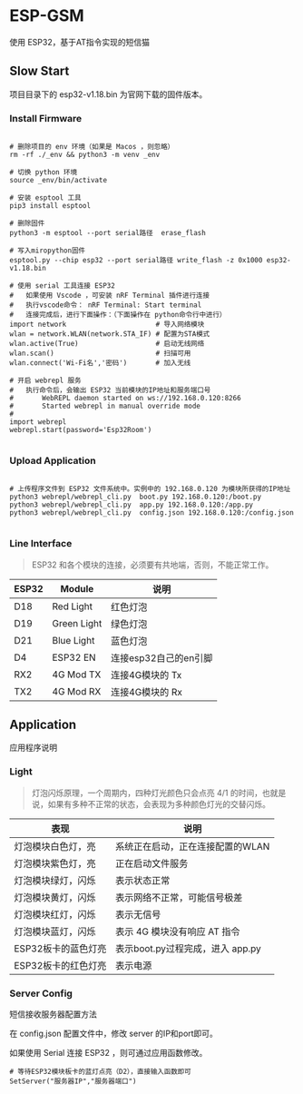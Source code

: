 # ESP-GSM
使用 ESP32，基于AT指令实现的短信猫

## Slow Start

项目目录下的 esp32-v1.18.bin 为官网下载的固件版本。

### Install Firmware
```shell

# 删除项目的 env 环境（如果是 Macos ，则忽略）
rm -rf ./_env && python3 -m venv _env

# 切换 python 环境
source _env/bin/activate 

# 安装 esptool 工具
pip3 install esptool

# 删除固件
python3 -m esptool --port serial路径  erase_flash

# 写入miropython固件
esptool.py --chip esp32 --port serial路径 write_flash -z 0x1000 esp32-v1.18.bin

# 使用 serial 工具连接 ESP32 
#   如果使用 Vscode ，可安装 nRF Terminal 插件进行连接
#   执行vscode命令： nRF Terminal: Start terminal
#   连接完成后，进行下面操作：（下面操作在 python命令行中进行）
import network                      # 导入网络模块
wlan = network.WLAN(network.STA_IF) # 配置为STA模式
wlan.active(True)                   # 启动无线网络
wlan.scan()                         # 扫描可用
wlan.connect('Wi-Fi名','密码')       # 加入无线

# 开启 webrepl 服务
#   执行命令后，会输出 ESP32 当前模块的IP地址和服务端口号
#       WebREPL daemon started on ws://192.168.0.120:8266
#       Started webrepl in manual override mode
#
import webrepl
webrepl.start(password='Esp32Room')


```

### Upload Application

```shell

# 上传程序文件到 ESP32 文件系统中。实例中的 192.168.0.120 为模块所获得的IP地址
python3 webrepl/webrepl_cli.py  boot.py 192.168.0.120:/boot.py 
python3 webrepl/webrepl_cli.py  app.py 192.168.0.120:/app.py
python3 webrepl/webrepl_cli.py  config.json 192.168.0.120:/config.json


```

### Line Interface

> ESP32 和各个模块的连接，必须要有共地端，否则，不能正常工作。

| ESP32    | Module       | 说明                 |
|----------|--------------|---------------------|
| D18      | Red Light    | 红色灯泡             |
| D19      | Green Light  | 绿色灯泡             |
| D21      | Blue Light   | 蓝色灯泡             |
| D4       | ESP32 EN     | 连接esp32自己的en引脚 |
| RX2      | 4G Mod TX    | 连接4G模块的 Tx      |
| TX2      | 4G Mod RX    | 连接4G模块的 Rx      |


## Application 

应用程序说明

### Light

> 灯泡闪烁原理，一个周期内，四种灯光颜色只会点亮 4/1 的时间，也就是说，如果有多种不正常的状态，会表现为多种颜色灯光的交替闪烁。

| 表现               | 说明                            |
|-------------------|---------------------------------|
| 灯泡模块白色灯，亮   | 系统正在启动，正在连接配置的WLAN     |
| 灯泡模块紫色灯，亮   | 正在启动文件服务                  |
| 灯泡模块绿灯，闪烁   | 表示状态正常                      |
| 灯泡模块黄灯，闪烁   | 表示网络不正常，可能信号极差        |
| 灯泡模块红灯，闪烁   | 表示无信号                       |
| 灯泡模块蓝灯，闪烁   | 表示 4G 模块没有响应 AT 指令       |
| ESP32板卡的蓝色灯亮 | 表示boot.py过程完成，进入 app.py   |
| ESP32板卡的红色灯亮 | 表示电源                         |

### Server Config

短信接收服务器配置方法

在 config.json 配置文件中，修改 server 的IP和port即可。

如果使用 Serial 连接 ESP32 ，则可通过应用函数修改。

```
# 等待ESP32模块板卡的蓝灯点亮（D2），直接输入函数即可
SetServer("服务器IP","服务器端口")
```





